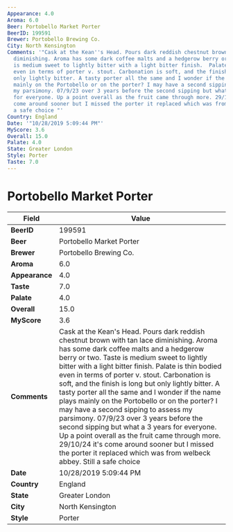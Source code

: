 ```yaml
---
Appearance: 4.0
Aroma: 6.0
Beer: Portobello Market Porter
BeerID: 199591
Brewer: Portobello Brewing Co.
City: North Kensington
Comments: '"Cask at the Kean''s Head. Pours dark reddish chestnut brown with tan lace
  diminishing. Aroma has some dark coffee malts and a hedgerow berry or two. Taste
  is medium sweet to lightly bitter with a light bitter finish.  Palate is thin bodied
  even in terms of porter v. stout. Carbonation is soft, and the finish is long but
  only lightly bitter. A tasty porter all the same and I wonder if the name plays
  mainly on the Portobello or on the porter? I may have a second sipping to assess
  my parsimony. 07/9/23 over 3 years before the second sipping but what a 3 years
  for everyone. Up a point overall as the fruit came through more. 29/10/24 it''s
  come around sooner but I missed the porter it replaced which was from welbeck abbey.  Still
  a safe choice "'
Country: England
Date: '"10/28/2019 5:09:44 PM"'
MyScore: 3.6
Overall: 15.0
Palate: 4.0
State: Greater London
Style: Porter
Taste: 7.0
---
```


# Portobello Market Porter

| Field         | Value |
|---------------|-------|
| **BeerID** | 199591 |
| **Beer** | Portobello Market Porter |
| **Brewer** | Portobello Brewing Co. |
| **Aroma** | 6.0 |
| **Appearance** | 4.0 |
| **Taste** | 7.0 |
| **Palate** | 4.0 |
| **Overall** | 15.0 |
| **MyScore** | 3.6 |
| **Comments** | Cask at the Kean's Head. Pours dark reddish chestnut brown with tan lace diminishing. Aroma has some dark coffee malts and a hedgerow berry or two. Taste is medium sweet to lightly bitter with a light bitter finish.  Palate is thin bodied even in terms of porter v. stout. Carbonation is soft, and the finish is long but only lightly bitter. A tasty porter all the same and I wonder if the name plays mainly on the Portobello or on the porter? I may have a second sipping to assess my parsimony. 07/9/23 over 3 years before the second sipping but what a 3 years for everyone. Up a point overall as the fruit came through more. 29/10/24 it's come around sooner but I missed the porter it replaced which was from welbeck abbey.  Still a safe choice  |
| **Date** | 10/28/2019 5:09:44 PM |
| **Country** | England |
| **State** | Greater London |
| **City** | North Kensington |
| **Style** | Porter |
